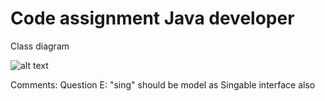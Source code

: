 # Code assignment Java developer
Class diagram

![alt text](https://raw.githubusercontent.com/tinygipxy/stelA/master/src/class_diagram.png)

Comments:
Question E: "sing" should be model as Singable interface also
